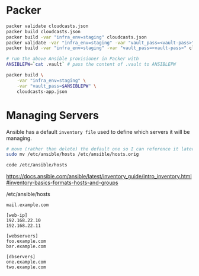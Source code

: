 # Packer

```sh
packer validate cloudcasts.json
packer build cloudcasts.json
packer build -var "infra_env=staging" cloudcasts.json
packer validate -var "infra_env=staging" -var "vault_pass=<vault-pass>" cloudcasts.json
packer build -var "infra_env=staging" -var "vault_pass=<vault-pass>" cloudcasts.json

# run the above Ansible provisioner in Packer with
ANSIBLEPW=`cat .vault` # pass the content of .vault to ANSIBLEPW

packer build \
    -var "infra_env=staging" \
    -var "vault_pass=$ANSIBLEPW" \
    cloudcasts-app.json
```

# Managing Servers

Ansible has a default `inventory file` used to define which servers it will be managing.

```sh
# move (rather than delete) the default one so I can reference it later.
sudo mv /etc/ansible/hosts /etc/ansible/hosts.orig

code /etc/ansible/hosts
```

https://docs.ansible.com/ansible/latest/inventory_guide/intro_inventory.html#inventory-basics-formats-hosts-and-groups

/etc/ansible/hosts

```
mail.example.com

[web-ip]
192.168.22.10
192.168.22.11

[webservers]
foo.example.com
bar.example.com

[dbservers]
one.example.com
two.example.com
```
